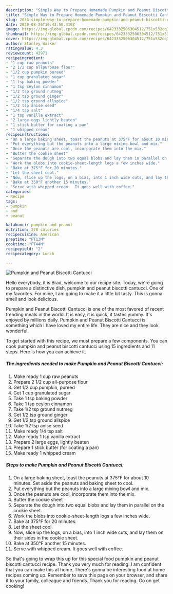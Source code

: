 ```yaml
---
description: "Simple Way to Prepare Homemade Pumpkin and Peanut Biscotti Cantucci"
title: "Simple Way to Prepare Homemade Pumpkin and Peanut Biscotti Cantucci"
slug: 2036-simple-way-to-prepare-homemade-pumpkin-and-peanut-biscotti-cantucci
date: 2020-08-26T10:43:50.410Z
image: https://img-global.cpcdn.com/recipes/6423332506304512/751x532cq70/pumpkin-and-peanut-biscotti-cantucci-recipe-main-photo.jpg
thumbnail: https://img-global.cpcdn.com/recipes/6423332506304512/751x532cq70/pumpkin-and-peanut-biscotti-cantucci-recipe-main-photo.jpg
cover: https://img-global.cpcdn.com/recipes/6423332506304512/751x532cq70/pumpkin-and-peanut-biscotti-cantucci-recipe-main-photo.jpg
author: Stanley Walker
ratingvalue: 4.3
reviewcount: 42971
recipeingredient:
- "1 cup raw peanuts"
- "2 1/2 cup allpurpose flour"
- "1/2 cup pumpkin pureed"
- "1 cup granulated sugar"
- "1 tsp baking powder"
- "1 tsp ceylon cinnamon"
- "1/2 tsp ground nutmeg"
- "1/2 tsp ground ginger"
- "1/2 tsp ground allspice"
- "1/2 tsp anise seed"
- "1/4 tsp salt"
- "1 tsp vanilla extract"
- "2 large eggs lightly beaten"
- "1 stick butter for coating a pan"
- "1 whipped cream"
recipeinstructions:
- "On a large baking sheet, toast the peanuts at 375°F for about 10 minutes.  Set aside the peanuts and baking sheet to cool."
- "Put everything but the peanuts into a large mixing bowl and mix."
- "Once the peanuts are cool, incorporate them into the mix."
- "Butter the cookie sheet"
- "Separate the dough into two equal blobs and lay them in parallel on the cookie sheet."
- "Work the blobs into cookie-sheet-length logs a few inches wide."
- "Bake at 375°F for 20 minutes."
- "Let the sheet cool."
- "Now, slice up the logs, on a bias, into 1 inch wide cuts, and lay them on their sides in the cookie sheet."
- "Bake at 350°F another 15 minutes."
- "Serve with whipped cream.  It goes well with coffee."
categories:
- Recipe
tags:
- pumpkin
- and
- peanut

katakunci: pumpkin and peanut 
nutrition: 278 calories
recipecuisine: American
preptime: "PT13M"
cooktime: "PT44M"
recipeyield: "2"
recipecategory: Lunch

---
```



![Pumpkin and Peanut Biscotti Cantucci](https://img-global.cpcdn.com/recipes/6423332506304512/751x532cq70/pumpkin-and-peanut-biscotti-cantucci-recipe-main-photo.jpg)

Hello everybody, it is Brad, welcome to our recipe site. Today, we're going to prepare a distinctive dish, pumpkin and peanut biscotti cantucci. One of my favorites. For mine, I am going to make it a little bit tasty. This is gonna smell and look delicious.



Pumpkin and Peanut Biscotti Cantucci is one of the most favored of recent trending meals in the world. It is easy, it is quick, it tastes yummy. It's enjoyed by millions daily. Pumpkin and Peanut Biscotti Cantucci is something which I have loved my entire life. They are nice and they look wonderful.


To get started with this recipe, we must prepare a few components. You can cook pumpkin and peanut biscotti cantucci using 15 ingredients and 11 steps. Here is how you can achieve it.

<!--inarticleads1-->

##### The ingredients needed to make Pumpkin and Peanut Biscotti Cantucci:

1. Make ready 1 cup raw peanuts
1. Prepare 2 1/2 cup all-purpose flour
1. Get 1/2 cup pumpkin, pureed
1. Get 1 cup granulated sugar
1. Take 1 tsp baking powder
1. Take 1 tsp ceylon cinnamon
1. Take 1/2 tsp ground nutmeg
1. Get 1/2 tsp ground ginger
1. Get 1/2 tsp ground allspice
1. Take 1/2 tsp anise seed
1. Make ready 1/4 tsp salt
1. Make ready 1 tsp vanilla extract
1. Prepare 2 large eggs, lightly beaten
1. Prepare 1 stick butter (for coating a pan)
1. Make ready 1 whipped cream




<!--inarticleads2-->

##### Steps to make Pumpkin and Peanut Biscotti Cantucci:

1. On a large baking sheet, toast the peanuts at 375°F for about 10 minutes.  Set aside the peanuts and baking sheet to cool.
1. Put everything but the peanuts into a large mixing bowl and mix.
1. Once the peanuts are cool, incorporate them into the mix.
1. Butter the cookie sheet
1. Separate the dough into two equal blobs and lay them in parallel on the cookie sheet.
1. Work the blobs into cookie-sheet-length logs a few inches wide.
1. Bake at 375°F for 20 minutes.
1. Let the sheet cool.
1. Now, slice up the logs, on a bias, into 1 inch wide cuts, and lay them on their sides in the cookie sheet.
1. Bake at 350°F another 15 minutes.
1. Serve with whipped cream.  It goes well with coffee.




So that's going to wrap this up for this special food pumpkin and peanut biscotti cantucci recipe. Thank you very much for reading. I am confident that you can make this at home. There's gonna be interesting food at home recipes coming up. Remember to save this page on your browser, and share it to your family, colleague and friends. Thank you for reading. Go on get cooking!
